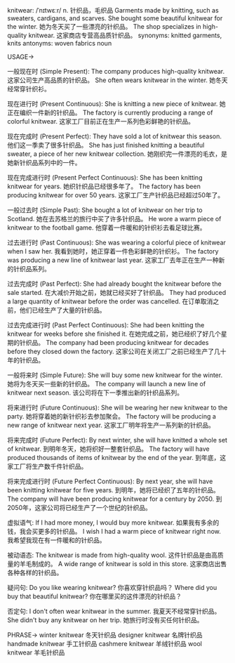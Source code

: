 knitwear: /ˈnɪtwɛːr/
n.
针织品，毛织品
Garments made by knitting, such as sweaters, cardigans, and scarves.
She bought some beautiful knitwear for the winter. 她为冬天买了一些漂亮的针织品。
The shop specializes in high-quality knitwear. 这家商店专营高品质针织品。
synonyms: knitted garments, knits
antonyms: woven fabrics
noun


USAGE->

一般现在时 (Simple Present):
The company produces high-quality knitwear.  这家公司生产高品质的针织品。
She often wears knitwear in the winter. 她冬天经常穿针织衫。

现在进行时 (Present Continuous):
She is knitting a new piece of knitwear. 她正在编织一件新的针织品。
The factory is currently producing a range of colorful knitwear.  这家工厂目前正在生产一系列色彩鲜艳的针织品。

现在完成时 (Present Perfect):
They have sold a lot of knitwear this season. 他们这一季卖了很多针织品。
She has just finished knitting a beautiful sweater, a piece of her new knitwear collection. 她刚织完一件漂亮的毛衣，是她新针织品系列中的一件。


现在完成进行时 (Present Perfect Continuous):
She has been knitting knitwear for years. 她织针织品已经很多年了。
The factory has been producing knitwear for over 50 years. 这家工厂生产针织品已经超过50年了。


一般过去时 (Simple Past):
She bought a lot of knitwear on her trip to Scotland.  她在去苏格兰的旅行中买了许多针织品。
He wore a warm piece of knitwear to the football game. 他穿着一件暖和的针织衫去看足球比赛。


过去进行时 (Past Continuous):
She was wearing a colorful piece of knitwear when I saw her. 我看到她时，她正穿着一件色彩鲜艳的针织衫。
The factory was producing a new line of knitwear last year. 这家工厂去年正在生产一种新的针织品系列。


过去完成时 (Past Perfect):
She had already bought the knitwear before the sale started.  在大减价开始之前，她就已经买好了针织品。
They had produced a large quantity of knitwear before the order was cancelled. 在订单取消之前，他们已经生产了大量的针织品。


过去完成进行时 (Past Perfect Continuous):
She had been knitting the knitwear for weeks before she finished it.  在她完成之前，她已经织了好几个星期的针织品。
The company had been producing knitwear for decades before they closed down the factory. 这家公司在关闭工厂之前已经生产了几十年的针织品。


一般将来时 (Simple Future):
She will buy some new knitwear for the winter. 她将为冬天买一些新的针织品。
The company will launch a new line of knitwear next season.  该公司将在下一季推出新的针织品系列。


将来进行时 (Future Continuous):
She will be wearing her new knitwear to the party. 她将穿着她的新针织衫去参加聚会。
The factory will be producing a new range of knitwear next year. 这家工厂明年将生产一系列新的针织品。


将来完成时 (Future Perfect):
By next winter, she will have knitted a whole set of knitwear. 到明年冬天，她将织好一整套针织品。
The factory will have produced thousands of items of knitwear by the end of the year. 到年底，这家工厂将生产数千件针织品。


将来完成进行时 (Future Perfect Continuous):
By next year, she will have been knitting knitwear for five years. 到明年，她将已经织了五年的针织品。
The company will have been producing knitwear for a century by 2050. 到2050年，这家公司将已经生产了一个世纪的针织品。


虚拟语气:
If I had more money, I would buy more knitwear. 如果我有多余的钱，我会买更多的针织品。
I wish I had a warm piece of knitwear right now. 我希望我现在有一件暖和的针织品。

被动语态:
The knitwear is made from high-quality wool.  这件针织品是由高质量的羊毛制成的。
A wide range of knitwear is sold in this store. 这家商店出售各种各样的针织品。


疑问句:
Do you like wearing knitwear? 你喜欢穿针织品吗？
Where did you buy that beautiful knitwear? 你在哪里买的这件漂亮的针织品？

否定句:
I don't often wear knitwear in the summer. 我夏天不经常穿针织品。
She didn't buy any knitwear on her trip. 她旅行时没有买任何针织品。




PHRASE->
winter knitwear 冬天针织品
designer knitwear 名牌针织品
handmade knitwear 手工针织品
cashmere knitwear 羊绒针织品
wool knitwear 羊毛针织品
